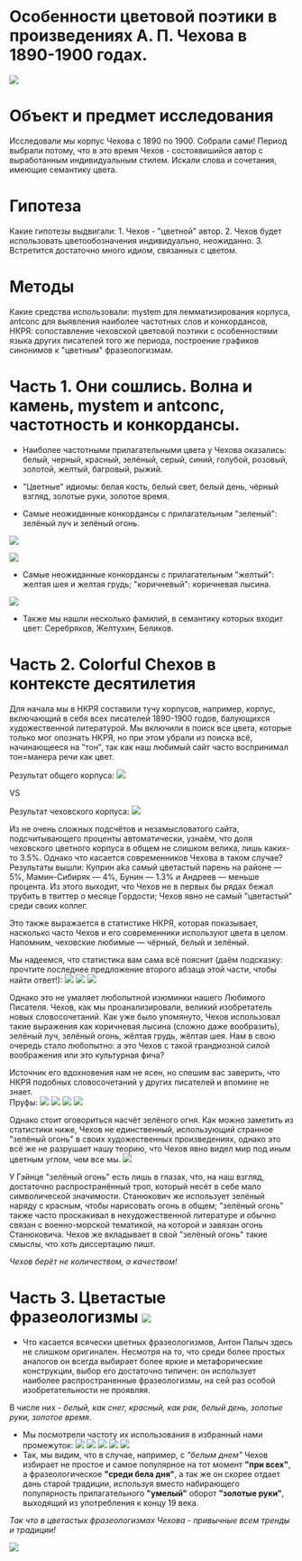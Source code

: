 # Особенности цветовой поэтики в произведениях А. П. Чехова в 1890-1900 годах.

![](цветнойЧехов.jpg)

# Объект и предмет исследования

Исследовали мы корпус Чехова с 1890 по 1900. Собрали сами! Период выбрали потому, что в это время Чехов - состоявишийся автор с выработанным индивидуальным стилем. Искали слова и сочетания, имеющие семантику цвета.

# Гипотеза 

Какие гипотезы выдвигали: 1. Чехов - "цветной" автор. 2. Чехов будет использовать цветообозначения индивидуально, неожиданно. 3. Встретится достаточно много идиом, связанных с цветом.

# Методы

Какие средства использовали: mystem для лемматизирования корпуса, antconc для выявления наиболее частотных слов и конкордансов, НКРЯ: сопоставление чеховской цветовой поэтики с особенностями языка других писателей того же периода, построение графиков синонимов к "цветным" фразеологизмам.

# Часть 1. Они сошлись. Волна и камень, mystem и antconc, частотность и конкордансы.

* Наиболее частотными прилагательными цвета у Чехова оказались: белый, черный, красный, зелёный, серый, синий, голубой, розовый, золотой, желтый, багровый, рыжий.

* "Цветные" идиомы: белая кость, белый свет, белый день, чёрный взгляд, золотые руки, золотое время.

* Самые неожиданные конкордансы с прилагательным "зеленый": зелёный луч и зелёный огонь.

![](conc1.jpg)

![](conc2.jpg)

* Самые неожиданные конкордансы с прилагательным "желтый": желтая шея и желтая грудь; "коричневый": коричневая лысина.

![](conc3.jpg)

* Также мы нашли несколько фамилий, в семантику которых входит цвет: Серебряков, Желтухин, Беликов.

# Часть 2. Colorful Chехов в контексте десятилетия

Для начала мы в НКРЯ составили тучу корпусов, например, корпус, включающий в себя всех писателей 1890-1900 годов, балующихся художественной литературой. 
Мы включили в поиск все цвета, которые только мог опознать НКРЯ, но при этом убрали из поиска всё, начинающееся на "тон", так как наш любимый сайт часто воспринимал тон=манера речи как цвет. 

Результат общего корпуса: ![](общеецвета-тон.jpg)

VS 

Результат чеховского корпуса: ![](чехов35.jpg)

Из не очень сложных подсчётов и незамысловатого сайта, подсчитывающего проценты автоматически, узнаём, что доля чеховского цветного корпуса в общем не слишком велика, лишь каких-то 3.5%. Однако что касается современников Чехова в таком случае? Результаты вышли: 
Куприн aka самый цветастый парень на районе — 5%, Мамин-Сибиряк — 4%, Бунин — 1.3% и Андреев — меньше процента. Из этого выходит, что Чехов не в первых бы рядах бежал трубить в твиттер о месяце Гордости; Чехов явно не самый "цветастый" среди своих коллег.

Это также выражается в статистике НКРЯ, которая показывает, насколько часто Чехов и его современники используют цвета в целом. Напомним, чеховские любимые — чёрный, белый и зелёный.

Мы надеемся, что статистика вам сама всё пояснит (даём подсказку: прочтите последнее предложение второго абзаца этой части, чтобы найти ответ!): 
![](чернчех.jpg)
![](белчех.jpg)
![](зеленчех.jpg)

Однако это не умаляет любопытной изюминки нашего Любимого Писателя. Чехов, как мы проанализировали, великий изобретатель новых словосочетаний.
Как уже было упомянуто, Чехов использовал такие выражения как коричневая лысина (сложно даже вообразить), зелёный луч, зелёный огонь, жёлтая грудь, жёлтая шея. Нам в свою очередь стало любопытно: а это Чехов с такой грандиозной силой воображения или это культурная фича?

Источник его вдохновения нам не ясен, но спешим вас заверить, что НКРЯ подобных словосочетаний у других писателей и впомине не знает.  
Пруфы:
![](коричнлысин.jpg)
![](зеленлуч.jpg)
![](желтгрудь.jpg)
![](желтшея.jpg)

Однако стоит оговориться насчёт зелёного огня. Как можно заметить из статистики ниже, Чехов не единственный, использующий странное "зелёный огонь" в своих художественных произведениях, однако это всё же не разрушает нашу теорию, что Чехов явно видел мир под иным цветным углом, чем все мы.
![](зеленогонь.jpg)

У Гэйнце "зелёный огонь" есть лишь в глазах, что, на наш взгляд, достаточно распространённый троп, который несёт в себе мало символической значимости. Станюкович же использует зелёный наряду с красным, чтобы нарисовать огонь в общем; "зелёный огонь" также часто проскакивал в нехудожественной литературе и обычно связан с военно-морской тематикой, на которой и завязан огонь Станюковича. 
Чехов же вкладывает в свой "зелёный огонь" такие смыслы, что хоть диссертацию пишт.

*Чехов берёт не количеством, а качеством!*

# Часть 3. Цветастые фразеологизмы ![](радуга.jpg)

* Что касается всячески цветных фразеологизмов, Антон Палыч здесь не слишком оригинален. Несмотря на то, что среди более простых аналогов он всегда выбирает более яркие и метафорические конструкции, выбор его достаточно типичен: он использует наиболее распространенные фразеологизмы, на сей раз особой изобретательности не проявляя.

В числе них - *белый, как снег, красный, как рак, белый день, золотые руки, золотое время*. 
* Мы посмотрели частоту их использования в избранный нами промежуток:
![](снег.png)
![](красный.png)
![](день.png)
![](руки.png)
![](время.png)
* Так, мы видим, что в случае, например, с *"белым днем"* Чехов избирает не простое и самое популярное на тот момент **"при всех"**, а фразеологическое **"среди бела дня"**, а так же он скорее отдает дань старой традиции, используя вместо набирающего популярность прилагательного **"умелый"** оборот **"золотые руки"**, выходящий из употребления к концу 19 века.

*Так что в цветастых фразеологизмах Чехова - привычные всем тренды и традиции!*

![](Варясолнце.jpg)
